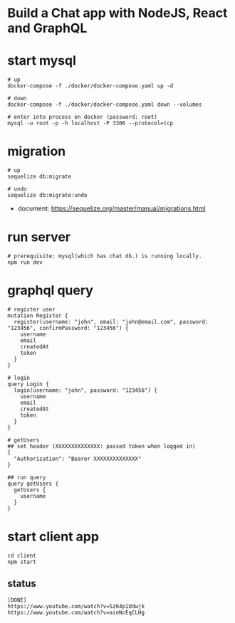 # Build a Chat app with NodeJS, React and GraphQL

# start mysql
```
# up
docker-compose -f ./docker/docker-compose.yaml up -d

# down
docker-compose -f ./docker/docker-compose.yaml down --volumes

# enter into process on docker (password: root)
mysql -u root -p -h localhost -P 3306 --protocol=tcp
```

# migration
```
# up
sequelize db:migrate

# undo
sequelize db:migrate:undo
```
- document: https://sequelize.org/master/manual/migrations.html

# run server
```
# prerequisite: mysql(which has chat db.) is running locally.
npm run dev
```

# graphql query
```
# register user
mutation Register {
  register(username: "john", email: "john@email.com", password: "123456", confirmPassword: "123456") {
    username
    email
    createdAt
    token
  }
}

# login
query Login {
  login(username: "john", password: "123456") {
    username
    email
    createdAt
    token
  }
}

# getUsers
## set header (XXXXXXXXXXXXXX: passed token when logged in)
{
  "Authorization": "Bearer XXXXXXXXXXXXXX"
}

## run query
query getUsers {
  getUsers {
    username
  }
}
```
# start client app
```
cd client
npm start
```

## status
```
[DONE]
https://www.youtube.com/watch?v=Sz64p1Udwjk
https://www.youtube.com/watch?v=aieNcEqCLHg
```
